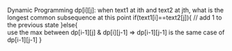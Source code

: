 Dynamic Programming
dp[i][j]: when text1 at ith and text2 at jth, what is the longest common subsequence at this point
if(text1[i]==text2[j]){
  // add 1 to the previous state
}else{   
    use the max between dp[i-1][j] & dp[i][j-1] => dp[i-1][j-1] is the same case of dp[i-1][j-1]
 }
